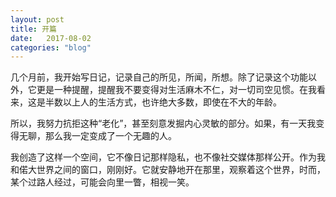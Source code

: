 ```yaml
---
layout: post
title: 开篇
date:   2017-08-02
categories: "blog"
---
```



几个月前，我开始写日记，记录自己的所见，所闻，所想。除了记录这个功能以外，它更是一种提醒，提醒我不要变得对生活麻木不仁，对一切司空见惯。在我看来，这是半数以上人的生活方式，也许绝大多数，即使在不大的年龄。

所以，我努力抗拒这种“老化”，甚至刻意发掘内心灵敏的部分。如果，有一天我变得无聊，那么我一定变成了一个无趣的人。

我创造了这样一个空间，它不像日记那样隐私，也不像社交媒体那样公开。作为我和偌大世界之间的窗口，刚刚好。它就安静地开在那里，观察着这个世界，时而，某个过路人经过，可能会向里一瞥，相视一笑。
